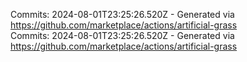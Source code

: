 Commits: 2024-08-01T23:25:26.520Z - Generated via https://github.com/marketplace/actions/artificial-grass
<br>
Commits: 2024-08-01T23:25:26.520Z - Generated via https://github.com/marketplace/actions/artificial-grass
<br>
